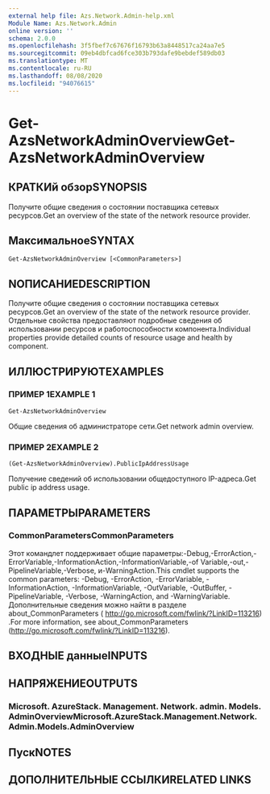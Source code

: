 ```yaml
---
external help file: Azs.Network.Admin-help.xml
Module Name: Azs.Network.Admin
online version: ''
schema: 2.0.0
ms.openlocfilehash: 3f5fbef7c67676f16793b63a8448517ca24aa7e5
ms.sourcegitcommit: 09eb4dbfcad6fce303b793dafe9bebdef589db03
ms.translationtype: MT
ms.contentlocale: ru-RU
ms.lasthandoff: 08/08/2020
ms.locfileid: "94076615"
---
```

# <span data-ttu-id="5b73c-101">Get-AzsNetworkAdminOverview</span><span class="sxs-lookup"><span data-stu-id="5b73c-101">Get-AzsNetworkAdminOverview</span></span>

## <span data-ttu-id="5b73c-102">КРАТКИй обзор</span><span class="sxs-lookup"><span data-stu-id="5b73c-102">SYNOPSIS</span></span>
<span data-ttu-id="5b73c-103">Получите общие сведения о состоянии поставщика сетевых ресурсов.</span><span class="sxs-lookup"><span data-stu-id="5b73c-103">Get an overview of the state of the network resource provider.</span></span>

## <span data-ttu-id="5b73c-104">Максимальное</span><span class="sxs-lookup"><span data-stu-id="5b73c-104">SYNTAX</span></span>

```
Get-AzsNetworkAdminOverview [<CommonParameters>]
```

## <span data-ttu-id="5b73c-105">NОПИСАНИЕ</span><span class="sxs-lookup"><span data-stu-id="5b73c-105">DESCRIPTION</span></span>
<span data-ttu-id="5b73c-106">Получите общие сведения о состоянии поставщика сетевых ресурсов.</span><span class="sxs-lookup"><span data-stu-id="5b73c-106">Get an overview of the state of the network resource provider.</span></span> <span data-ttu-id="5b73c-107">Отдельные свойства предоставляют подробные сведения об использовании ресурсов и работоспособности компонента.</span><span class="sxs-lookup"><span data-stu-id="5b73c-107">Individual properties provide detailed counts of resource usage and health by component.</span></span>

## <span data-ttu-id="5b73c-108">ИЛЛЮСТРИРУЮТ</span><span class="sxs-lookup"><span data-stu-id="5b73c-108">EXAMPLES</span></span>

### <span data-ttu-id="5b73c-109">ПРИМЕР 1</span><span class="sxs-lookup"><span data-stu-id="5b73c-109">EXAMPLE 1</span></span>
```
Get-AzsNetworkAdminOverview
```

<span data-ttu-id="5b73c-110">Общие сведения об администраторе сети.</span><span class="sxs-lookup"><span data-stu-id="5b73c-110">Get network admin overview.</span></span>

### <span data-ttu-id="5b73c-111">ПРИМЕР 2</span><span class="sxs-lookup"><span data-stu-id="5b73c-111">EXAMPLE 2</span></span>
```
(Get-AzsNetworkAdminOverview).PublicIpAddressUsage
```

<span data-ttu-id="5b73c-112">Получение сведений об использовании общедоступного IP-адреса.</span><span class="sxs-lookup"><span data-stu-id="5b73c-112">Get public ip address usage.</span></span>

## <span data-ttu-id="5b73c-113">ПАРАМЕТРЫ</span><span class="sxs-lookup"><span data-stu-id="5b73c-113">PARAMETERS</span></span>

### <span data-ttu-id="5b73c-114">CommonParameters</span><span class="sxs-lookup"><span data-stu-id="5b73c-114">CommonParameters</span></span>
<span data-ttu-id="5b73c-115">Этот командлет поддерживает общие параметры:-Debug,-ErrorAction,-ErrorVariable,-InformationAction,-InformationVariable,-of Variable,-out,-PipelineVariable,-Verbose, и-WarningAction.</span><span class="sxs-lookup"><span data-stu-id="5b73c-115">This cmdlet supports the common parameters: -Debug, -ErrorAction, -ErrorVariable, -InformationAction, -InformationVariable, -OutVariable, -OutBuffer, -PipelineVariable, -Verbose, -WarningAction, and -WarningVariable.</span></span> <span data-ttu-id="5b73c-116">Дополнительные сведения можно найти в разделе about_CommonParameters ( http://go.microsoft.com/fwlink/?LinkID=113216) .</span><span class="sxs-lookup"><span data-stu-id="5b73c-116">For more information, see about_CommonParameters (http://go.microsoft.com/fwlink/?LinkID=113216).</span></span>

## <span data-ttu-id="5b73c-117">ВХОДНЫЕ данные</span><span class="sxs-lookup"><span data-stu-id="5b73c-117">INPUTS</span></span>

## <span data-ttu-id="5b73c-118">НАПРЯЖЕНИЕ</span><span class="sxs-lookup"><span data-stu-id="5b73c-118">OUTPUTS</span></span>

### <span data-ttu-id="5b73c-119">Microsoft. AzureStack. Management. Network. admin. Models. AdminOverview</span><span class="sxs-lookup"><span data-stu-id="5b73c-119">Microsoft.AzureStack.Management.Network.Admin.Models.AdminOverview</span></span>

## <span data-ttu-id="5b73c-120">Пуск</span><span class="sxs-lookup"><span data-stu-id="5b73c-120">NOTES</span></span>

## <span data-ttu-id="5b73c-121">ДОПОЛНИТЕЛЬНЫЕ ССЫЛКИ</span><span class="sxs-lookup"><span data-stu-id="5b73c-121">RELATED LINKS</span></span>
